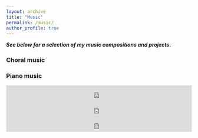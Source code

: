 ```yaml
---
layout: archive
title: "Music"
permalink: /music/
author_profile: true
---
```

**_See below for a selection of my music compositions and projects._**

### Choral music

### Piano music
<iframe style="border: 0; width: 100%; height: 42px;" src="https://bandcamp.com/EmbeddedPlayer/album=3463187714/size=small/bgcol=ffffff/linkcol=333333/track=412382520/transparent=true/" seamless><a href="http://solomonfentonmiller.bandcamp.com/album/compositions-for-piano">Compositions for Piano by Solomon Fenton-Miller</a></iframe>
<iframe style="border: 0; width: 100%; height: 42px;" src="https://bandcamp.com/EmbeddedPlayer/album=3463187714/size=small/bgcol=ffffff/linkcol=333333/track=620175158/transparent=true/" seamless><a href="http://solomonfentonmiller.bandcamp.com/album/compositions-for-piano">Compositions for Piano by Solomon Fenton-Miller</a></iframe>
<iframe style="border: 0; width: 100%; height: 42px;" src="https://bandcamp.com/EmbeddedPlayer/album=3463187714/size=small/bgcol=ffffff/linkcol=333333/track=3362727244/transparent=true/" seamless><a href="http://solomonfentonmiller.bandcamp.com/album/compositions-for-piano">Compositions for Piano by Solomon Fenton-Miller</a></iframe>
